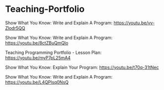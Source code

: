 # Teaching-Portfolio

Show What You Know: Write and Explain A Program: https://youtu.be/vv-Zlodr5QQ

Show What You Know: Write and Explain A Program: https://youtu.be/8ctZBuQmQlo

Teaching Programming Portfolio - Lesson Plan: https://youtu.be/myP7pL25mA4

Show What You Know: Explain Your Program: https://youtu.be/t70q-31tNec

Show What You Know: Write and Explain A Program: https://youtu.be/L4QPIsq0NsQ
